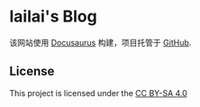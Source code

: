 # lailai's Blog

该网站使用 [Docusaurus](https://docusaurus.io/) 构建，项目托管于 [GitHub](https://github.com/lailai0916/lailai0916.github.io).

## License

This project is licensed under the [CC BY-SA 4.0](https://creativecommons.org/licenses/by-sa/4.0/?ref=chooser-v1)